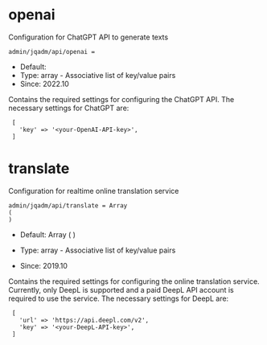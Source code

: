 
# openai

Configuration for ChatGPT API to generate texts

```
admin/jqadm/api/openai = 
```

* Default: 
* Type: array - Associative list of key/value pairs
* Since: 2022.10

Contains the required settings for configuring the ChatGPT API.
The necessary settings for ChatGPT are:

```
 [
   'key' => '<your-OpenAI-API-key>',
 ]
```


# translate

Configuration for realtime online translation service

```
admin/jqadm/api/translate = Array
(
)
```

* Default: Array
(
)

* Type: array - Associative list of key/value pairs
* Since: 2019.10

Contains the required settings for configuring the online translation service.
Currently, only DeepL is supported and a paid DeepL API account is required to
use the service. The necessary settings for DeepL are:

```
 [
   'url' => 'https://api.deepl.com/v2',
   'key' => '<your-DeepL-API-key>',
 ]
```
